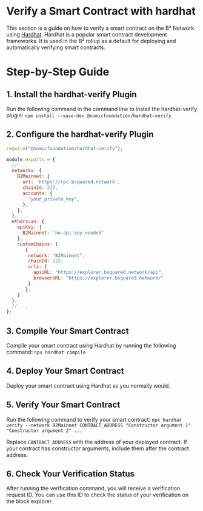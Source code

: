 # Verify a Smart Contract with hardhat

This section is a guide on how to verify a smart contract on the B² Network using [Hardhat](https://hardhat.org/).
Hardhat is a popular smart contract development frameworks. It is used in the B² rollup as a default for deploying and automatically verifying smart contracts.

# Step-by-Step Guide

## 1. Install the hardhat-verify Plugin

Run the following command in the command line to install the hardhat-verify plugin:
`npm install --save-dev @nomicfoundation/hardhat-verify`

## 2. Configure the hardhat-verify Plugin

```js
require("@nomicfoundation/hardhat-verify");

module.exports = {
  // ...
  networks: {
    B2Mainnet: {
      url: 'https://rpc.bsquared.network',
      chainId: 223,
      accounts: {
        "your_private_key",
      },
    },
  },
  etherscan: {
    apiKey: {
      B2Mainnet: "no-api-key-needed"
    },
    customChains: [
       {
        network: "B2Mainnet",
        chainId: 223,
        urls: {
          apiURL: "https://explorer.bsquared.network/api",
          browserURL: "https://explorer.bsquared.network/"
        }
       },
    ]
  },
  // ...
};
```

## 3. Compile Your Smart Contract

Compile your smart contract using Hardhat by running the following command:
`npx hardhat compile`

## 4. Deploy Your Smart Contract

Deploy your smart contract using Hardhat as you normally would.

## 5. Verify Your Smart Contract

Run the following command to verify your smart contract:
`npx hardhat verify --network B2Mainnet CONTRACT_ADDRESS "Constructor argument 1" "Constructor argument 2" ...`

Replace `CONTRACT_ADDRESS` with the address of your deployed contract. If your contract has constructor arguments, include them after the contract address.

## 6. Check Your Verification Status

After running the verification command, you will receive a verification request ID. You can use this ID to check the status of your verification on the block explorer.
